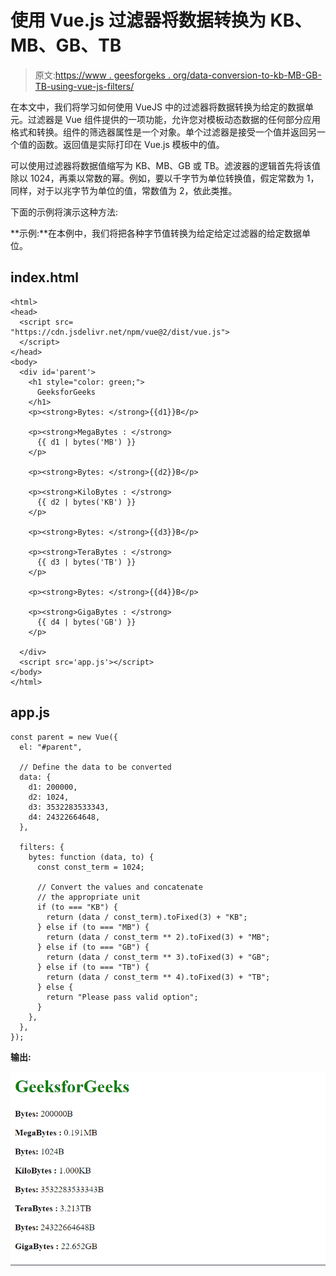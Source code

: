 # 使用 Vue.js 过滤器将数据转换为 KB、MB、GB、TB

> 原文:[https://www . geesforgeks . org/data-conversion-to-kb-MB-GB-TB-using-vue-js-filters/](https://www.geeksforgeeks.org/data-conversion-to-kb-mb-gb-tb-using-vue-js-filters/)

在本文中，我们将学习如何使用 VueJS 中的过滤器将数据转换为给定的数据单元。过滤器是 Vue 组件提供的一项功能，允许您对模板动态数据的任何部分应用格式和转换。组件的筛选器属性是一个对象。单个过滤器是接受一个值并返回另一个值的函数。返回值是实际打印在 Vue.js 模板中的值。

可以使用过滤器将数据值缩写为 KB、MB、GB 或 TB。滤波器的逻辑首先将该值除以 1024，再乘以常数的幂。例如，要以千字节为单位转换值，假定常数为 1，同样，对于以兆字节为单位的值，常数值为 2，依此类推。

下面的示例将演示这种方法:

**示例:**在本例中，我们将把各种字节值转换为给定给定过滤器的给定数据单位。

## index.html

```
<html>
<head>
  <script src=
"https://cdn.jsdelivr.net/npm/vue@2/dist/vue.js">
  </script>
</head>
<body>
  <div id='parent'>
    <h1 style="color: green;">
      GeeksforGeeks
    </h1>
    <p><strong>Bytes: </strong>{{d1}}B</p>

    <p><strong>MegaBytes : </strong>
      {{ d1 | bytes('MB') }}
    </p>

    <p><strong>Bytes: </strong>{{d2}}B</p>

    <p><strong>KiloBytes : </strong>
      {{ d2 | bytes('KB') }}
    </p>

    <p><strong>Bytes: </strong>{{d3}}B</p>

    <p><strong>TeraBytes : </strong>
      {{ d3 | bytes('TB') }}
    </p>

    <p><strong>Bytes: </strong>{{d4}}B</p>

    <p><strong>GigaBytes : </strong>
      {{ d4 | bytes('GB') }}
    </p>

  </div>
  <script src='app.js'></script>
</body>
</html>
```

## app.js

```
const parent = new Vue({
  el: "#parent",

  // Define the data to be converted
  data: {
    d1: 200000,
    d2: 1024,
    d3: 3532283533343,
    d4: 24322664648,
  },

  filters: {
    bytes: function (data, to) {
      const const_term = 1024;

      // Convert the values and concatenate
      // the appropriate unit
      if (to === "KB") {
        return (data / const_term).toFixed(3) + "KB";
      } else if (to === "MB") {
        return (data / const_term ** 2).toFixed(3) + "MB";
      } else if (to === "GB") {
        return (data / const_term ** 3).toFixed(3) + "GB";
      } else if (to === "TB") {
        return (data / const_term ** 4).toFixed(3) + "TB";
      } else {
        return "Please pass valid option";
      }
    },
  },
});
```

**输出:**

![](img/1a374deb5ca23ee93424b5b8dab19b04.png)